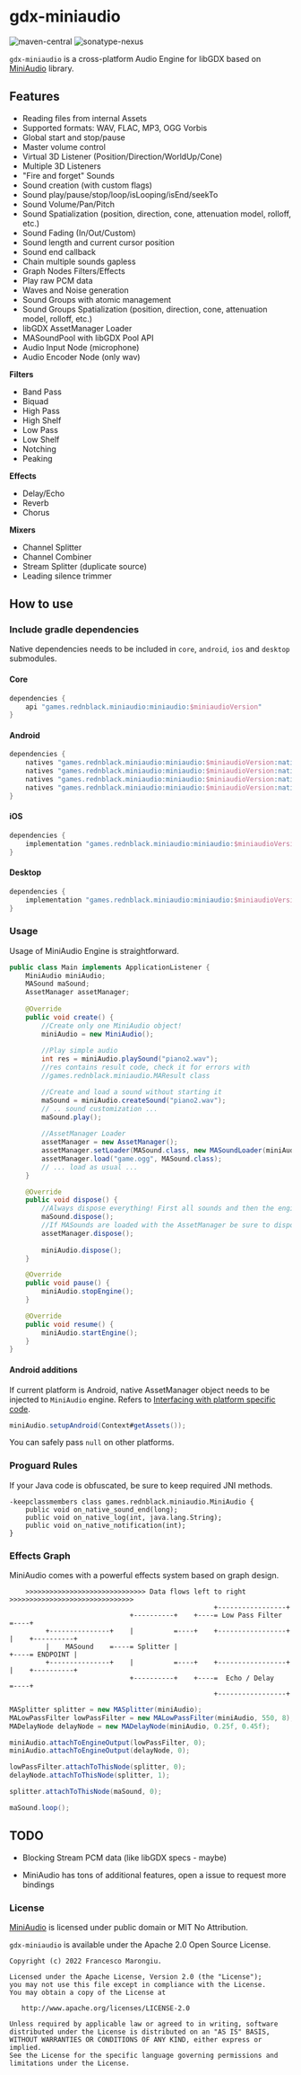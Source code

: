 # gdx-miniaudio

![maven-central](https://img.shields.io/maven-central/v/games.rednblack.miniaudio/miniaudio?color=blue&label=release)
![sonatype-nexus](https://img.shields.io/nexus/s/games.rednblack.miniaudio/miniaudio?label=snapshot&server=https%3A%2F%2Foss.sonatype.org)

`gdx-miniaudio` is a cross-platform Audio Engine for libGDX based on [MiniAudio](https://miniaud.io/) library.

## Features

- Reading files from internal Assets
- Supported formats: WAV, FLAC, MP3, OGG Vorbis
- Global start and stop/pause
- Master volume control
- Virtual 3D Listener (Position/Direction/WorldUp/Cone)
- Multiple 3D Listeners
- "Fire and forget" Sounds
- Sound creation (with custom flags)
- Sound play/pause/stop/loop/isLooping/isEnd/seekTo
- Sound Volume/Pan/Pitch
- Sound Spatialization (position, direction, cone, attenuation model, rolloff, etc.)
- Sound Fading (In/Out/Custom)
- Sound length and current cursor position
- Sound end callback
- Chain multiple sounds gapless
- Graph Nodes Filters/Effects
- Play raw PCM data
- Waves and Noise generation
- Sound Groups with atomic management
- Sound Groups Spatialization (position, direction, cone, attenuation model, rolloff, etc.)
- libGDX AssetManager Loader
- MASoundPool with libGDX Pool API
- Audio Input Node (microphone)
- Audio Encoder Node (only wav)

**Filters**
- Band Pass
- Biquad
- High Pass
- High Shelf
- Low Pass
- Low Shelf
- Notching
- Peaking

**Effects**

- Delay/Echo
- Reverb
- Chorus

**Mixers**

- Channel Splitter
- Channel Combiner
- Stream Splitter (duplicate source)
- Leading silence trimmer

## How to use

### Include gradle dependencies

Native dependencies needs to be included in `core`, `android`, `ios` and `desktop` submodules.

#### Core

```groovy
dependencies {
	api "games.rednblack.miniaudio:miniaudio:$miniaudioVersion"
}
```

#### Android

```groovy
dependencies {
    natives "games.rednblack.miniaudio:miniaudio:$miniaudioVersion:natives-armeabi-v7a"
    natives "games.rednblack.miniaudio:miniaudio:$miniaudioVersion:natives-arm64-v8a"
    natives "games.rednblack.miniaudio:miniaudio:$miniaudioVersion:natives-x86"
    natives "games.rednblack.miniaudio:miniaudio:$miniaudioVersion:natives-x86_64"
}
```

#### iOS

```groovy
dependencies {
    implementation "games.rednblack.miniaudio:miniaudio:$miniaudioVersion:natives-ios"
}
```

#### Desktop

```groovy
dependencies {
    implementation "games.rednblack.miniaudio:miniaudio:$miniaudioVersion:natives-desktop"
}
```

### Usage

Usage of MiniAudio Engine is straightforward.

```java
public class Main implements ApplicationListener {
    MiniAudio miniAudio;
    MASound maSound;
    AssetManager assetManager;
    
    @Override
    public void create() {
        //Create only one MiniAudio object!
        miniAudio = new MiniAudio();
        
        //Play simple audio
        int res = miniAudio.playSound("piano2.wav");
        //res contains result code, check it for errors with
        //games.rednblack.miniaudio.MAResult class

        //Create and load a sound without starting it
        maSound = miniAudio.createSound("piano2.wav");
        // .. sound customization ...
        maSound.play();
        
        //AssetManager Loader
        assetManager = new AssetManager();
        assetManager.setLoader(MASound.class, new MASoundLoader(miniAudio, assetManager.getFileHandleResolver()));
        assetManager.load("game.ogg", MASound.class);
        // ... load as usual ...
    }

    @Override
    public void dispose() {
        //Always dispose everything! First all sounds and then the engine
        maSound.dispose();
        //If MASounds are loaded with the AssetManager be sure to dispose it first
        assetManager.dispose();
        
        miniAudio.dispose();
    }

    @Override
    public void pause() {
        miniAudio.stopEngine();
    }

    @Override
    public void resume() {
        miniAudio.startEngine();
    }
}
```

#### Android additions

If current platform is Android, native AssetManager object needs to be injected to `MiniAudio` engine.
Refers to [Interfacing with platform specific code](https://libgdx.com/wiki/app/interfacing-with-platform-specific-code).

```java
miniAudio.setupAndroid(Context#getAssets());
```

You can safely pass `null` on other platforms.

### Proguard Rules
If your Java code is obfuscated, be sure to keep required JNI methods.

```
-keepclassmembers class games.rednblack.miniaudio.MiniAudio {
    public void on_native_sound_end(long);
    public void on_native_log(int, java.lang.String);
    public void on_native_notification(int);
}
```

### Effects Graph

MiniAudio comes with a powerful effects system based on graph design.

```
    >>>>>>>>>>>>>>>>>>>>>>>>>>>>>> Data flows left to right >>>>>>>>>>>>>>>>>>>>>>>>>>>>>>>
                                                   +-----------------+
                              +----------+    +----= Low Pass Filter =----+
         +---------------+    |          =----+    +-----------------+    |    +----------+
         |    MASound    =----= Splitter |                                +----= ENDPOINT |
         +---------------+    |          =----+    +-----------------+    |    +----------+
                              +----------+    +----=  Echo / Delay   =----+
                                                   +-----------------+
```

```java
MASplitter splitter = new MASplitter(miniAudio);
MALowPassFilter lowPassFilter = new MALowPassFilter(miniAudio, 550, 8);
MADelayNode delayNode = new MADelayNode(miniAudio, 0.25f, 0.45f);

miniAudio.attachToEngineOutput(lowPassFilter, 0);
miniAudio.attachToEngineOutput(delayNode, 0);

lowPassFilter.attachToThisNode(splitter, 0);
delayNode.attachToThisNode(splitter, 1);

splitter.attachToThisNode(maSound, 0);

maSound.loop();
```

## TODO

- Blocking Stream PCM data (like libGDX specs - maybe)

- MiniAudio has tons of additional features, open a issue to request more bindings

### License

[MiniAudio](https://github.com/mackron/miniaudio) is licensed under public domain or MIT No Attribution.

`gdx-miniaudio` is available under the Apache 2.0 Open Source License.
```
Copyright (c) 2022 Francesco Marongiu.

Licensed under the Apache License, Version 2.0 (the "License");
you may not use this file except in compliance with the License.
You may obtain a copy of the License at

   http://www.apache.org/licenses/LICENSE-2.0

Unless required by applicable law or agreed to in writing, software
distributed under the License is distributed on an "AS IS" BASIS,
WITHOUT WARRANTIES OR CONDITIONS OF ANY KIND, either express or implied.
See the License for the specific language governing permissions and
limitations under the License.
```
